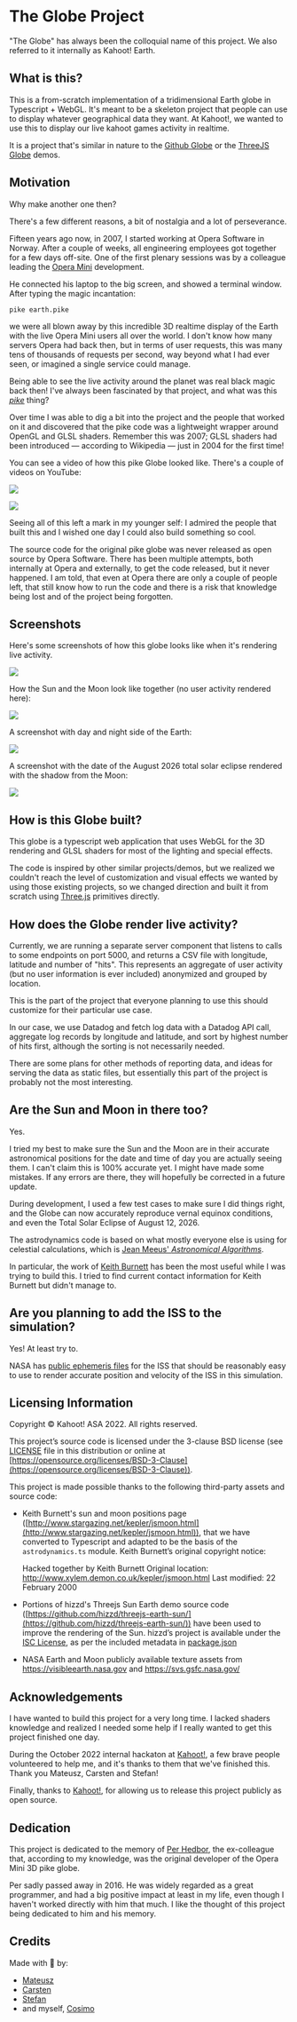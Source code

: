 # The Globe Project

"The Globe" has always been the colloquial name of this project. We also referred to it internally as Kahoot! Earth.

## What is this?

This is a from-scratch implementation of a tridimensional Earth globe in Typescript + WebGL. It's meant to be a skeleton project that people can use to display whatever geographical data they want. At Kahoot!, we wanted to use this to display our live kahoot games activity in realtime.

It is a project that's similar in nature to the [Github Globe](https://github.blog/2020-12-21-how-we-built-the-github-globe/) or the [ThreeJS Globe](https://github.com/vasturiano/three-globe) demos.

## Motivation

Why make another one then?

There's a few different reasons, a bit of nostalgia and a lot of perseverance.

Fifteen years ago now, in 2007, I started working at Opera Software in Norway. After a couple of weeks, all engineering employees got together for a few days off-site. One of the first plenary sessions was by a colleague leading the [Opera Mini](https://www.opera.com/browsers/opera-mini) development.

He connected his laptop to the big screen, and showed a terminal window.
After typing the magic incantation:

    pike earth.pike

we were all blown away by this incredible 3D realtime display of the Earth with the live Opera Mini users all over the world.  I don't know how many servers Opera had back then, but in terms of user requests, this was many tens of thousands of requests per second, way beyond what I had ever seen, or imagined a single service could manage.

Being able to see the live activity around the planet was real black magic back then! I've always been fascinated by that project, and what was this *[pike](https://pike.lysator.liu.se/)* thing?

Over time I was able to dig a bit into the project and the people that worked on it and discovered that the pike code was a lightweight wrapper around OpenGL and GLSL shaders. Remember this was 2007; GLSL shaders had been introduced — according to Wikipedia — just in 2004 for the first time!

You can see a video of how this pike Globe looked like. There's a couple of videos on YouTube:

[![](https://img.youtube.com/vi/jWd-DCCJlGI/maxresdefault.jpg)](https://www.youtube.com/watch?v=jWd-DCCJlGI)

[![](https://img.youtube.com/vi/uM4Dw7xPIp4/maxresdefault.jpg)](https://www.youtube.com/watch?v=uM4Dw7xPIp4)

Seeing all of this left a mark in my younger self: I admired the people that built this and I wished one day I could also build something so cool.

The source code for the original pike globe was never released as open source by Opera Software. There has been multiple attempts, both internally at Opera and externally, to get the code released, but it never happened. I am told, that even at Opera there are only a couple of people left, that still know how to run the code and there is a risk that knowledge being lost and of the project being forgotten.

## Screenshots

Here's some screenshots of how this globe looks like when it's rendering live activity.

![](screenshots/moon.jpg)

How the Sun and the Moon look like together (no user activity rendered here):

![](screenshots/sun.jpg)

A screenshot with day and night side of the Earth:

![](screenshots/day-night.jpg)

A screenshot with the date of the August 2026 total solar eclipse rendered with the shadow from the Moon:

![](screenshots/solar-eclipse.jpg)

## How is this Globe built?

This globe is a typescript web application that uses WebGL for the 3D rendering and GLSL shaders for most of the lighting and special effects.

The code is inspired by other similar projects/demos, but we realized we couldn't reach the level of customization and visual effects we wanted by using those existing projects, so we changed direction and built it from scratch using [Three.js](https://threejs.org/) primitives directly.

## How does the Globe render live activity?

Currently, we are running a separate server component that listens to calls to some endpoints on port 5000, and returns a CSV file with longitude, latitude and number of "hits". This represents an aggregate of user activity (but no user information is ever included) anonymized and grouped by location.

This is the part of the project that everyone planning to use this should customize for their particular use case.

In our case, we use Datadog and fetch log data with a Datadog API call, aggregate log records by longitude and latitude, and sort by highest number of hits first, although the sorting is not necessarily needed.

There are some plans for other methods of reporting data, and ideas for serving the data as static files, but essentially this part of the project is probably not the most interesting.

## Are the Sun and Moon in there too?

Yes.

I tried my best to make sure the Sun and the Moon are in their accurate astronomical positions for the date and time of day you are actually seeing them. I can't claim this is 100% accurate yet. I might have made some mistakes. If any errors are there, they will hopefully be corrected in a future update.

During development, I used a few test cases to make sure I did things right, and the Globe can now accurately reproduce vernal equinox conditions, and even the Total Solar Eclipse of August 12, 2026.

The astrodynamics code is based on what mostly everyone else is using for celestial calculations, which is [Jean Meeus' *Astronomical Algorithms*](https://archive.org/details/astronomicalalgorithmsjeanmeeus1991).

In particular, the work of [Keith Burnett](http://www.stargazing.net/kepler/kpb.html) has been the most useful while I was trying to build this. I tried to find current contact information for Keith Burnett but didn't manage to.

## Are you planning to add the ISS to the simulation?

Yes! At least try to.

NASA has [public ephemeris files](https://spotthestation.nasa.gov/trajectory_data.cfm) for the ISS that should be reasonably easy to use to render accurate position and velocity of the ISS in this simulation.

## Licensing Information

Copyright © Kahoot! ASA 2022. All rights reserved.

This project’s source code is licensed under the 3-clause BSD license (see [LICENSE](./LICENSE) file in this distribution or online at [https://opensource.org/licenses/BSD-3-Clause](https://opensource.org/licenses/BSD-3-Clause)).

This project is made possible thanks to the following third-party assets and source code:

* Keith Burnett's sun and moon positions page ([http://www.stargazing.net/kepler/jsmoon.html](http://www.stargazing.net/kepler/jsmoon.html)), that we have converted to Typescript and adapted to be the basis of the `astrodynamics.ts` module. Keith Burnett’s original copyright notice:

    Hacked together by Keith Burnett
    Original location: http://www.xylem.demon.co.uk/kepler/jsmoon.html
    Last modified: 22 February 2000

* Portions of hizzd's Threejs Sun Earth demo source code ([https://github.com/hizzd/threejs-earth-sun/](https://github.com/hizzd/threejs-earth-sun/)) have been used to improve the rendering of the Sun. hizzd’s project is available under the [ISC License](https://en.wikipedia.org/wiki/ISC_license), as per the included metadata in [package.json](https://github.com/hizzd/threejs-earth-sun/blob/master/package.json)

* NASA Earth and Moon publicly available texture assets from https://visibleearth.nasa.gov and https://svs.gsfc.nasa.gov/

## Acknowledgements

I have wanted to build this project for a very long time. I lacked shaders knowledge and realized I needed some help if I really wanted to get this project finished one day.

During the October 2022 internal hackaton at [Kahoot!](https://kahoot.com), a few brave people volunteered to help me, and it's thanks to them that we've finished this. Thank you Mateusz, Carsten and Stefan!

Finally, thanks to [Kahoot!](https://kahoot.com), for allowing us to release this project publicly as open source.

## Dedication

This project is dedicated to the memory of [Per Hedbor](https://blogs.opera.com/news/2016/07/in-memory-opera-pioneer-per-hedbor/), the ex-colleague that, according to my knowledge, was the original developer of the Opera Mini 3D pike globe.

Per sadly passed away in 2016. He was widely regarded as a great programmer, and had a big positive impact at least in my life, even though I haven't worked directly with him that much. I like the thought of this project being dedicated to him and his memory.

## Credits

Made with :sparkling_heart: by:

* [Mateusz](https://github.com/mstaniuk)
* [Carsten](https://github.com/carstenz)
* [Stefan](https://github.com/stefangluszek)
* and myself, [Cosimo](https://github.com/cosimo)
